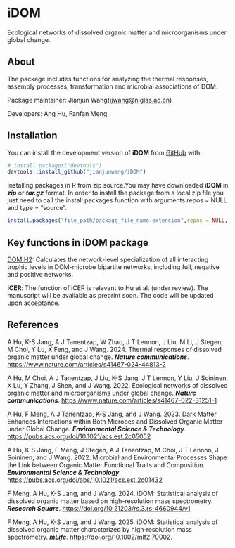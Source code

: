 
<!-- README.md is generated from README.Rmd. Please edit that file -->

# iDOM

Ecological networks of dissolved organic matter and microorganisms under
global change.

## About

The package includes functions for analyzing the thermal responses, assembly processes, transformation and microbial associations of DOM.

Package maintainer: Jianjun Wang(<jjwang@niglas.ac.cn>)

Developers: Ang Hu, Fanfan
Meng

## Installation

You can install the development version of **iDOM** from
[GitHub](https://github.com/) with:

``` r
# install.packages("devtools")
devtools::install_github("jianjunwang/iDOM")
```

Installing packages in R from zip source.You may have downloaded
**iDOM** in ***zip*** or ***tar.gz*** format. In order to install the
package from a local zip file you just need to call the install.packages
function with arguments repos = NULL and type = “source”.

``` r
install.packages("file_path/package_file_name.extension",repos = NULL, type = "source")
```

## Key functions in iDOM package

[DOM.H2](https://doi.org/10.1101/2021.08.12.456177): Calculates the
network-level specialization of all interacting trophic levels in
DOM-microbe bipartite networks, including full, negative and positive
networks.

**iCER**: The function of iCER is relevant to Hu et al. (under review). The manuscript will be available as preprint soon. The code will be updated upon acceptance.

## References

A Hu, K-S Jang, A J Tanentzap, W Zhao, J T Lennon, J Liu, M Li, J
Stegen, M Choi, Y Lu, X Feng, and J Wang. 2024. Thermal responses of
dissolved organic matter under global change. ***Nature
communications***. <https://www.nature.com/articles/s41467-024-44813-2>

A Hu, M Choi, A J Tanentzap, J Liu, K-S Jang, J T Lennon, Y Liu, J
Soininen, X Lu, Y Zhang, J Shen, and J Wang. 2022. Ecological networks
of dissolved organic matter and microorganisms under global change.
***Nature communications***.
<https://www.nature.com/articles/s41467-022-31251-1>

A Hu, F Meng, A J Tanentzap, K-S Jang, and J Wang. 2023. Dark Matter
Enhances Interactions within Both Microbes and Dissolved Organic Matter
under Global Change. ***Environmental Science & Technology***.
<https://pubs.acs.org/doi/10.1021/acs.est.2c05052>

A Hu, K-S Jang, F Meng, J Stegen, A J Tanentzap, M Choi, J T Lennon, J
Soininen, and J Wang. 2022. Microbial and Environmental Processes Shape
the Link between Organic Matter Functional Traits and Composition.
***Environmental Science & Technology***.
<https://pubs.acs.org/doi/abs/10.1021/acs.est.2c01432>

F Meng, A Hu, K-S Jang, and J Wang. 2024. iDOM: Statistical analysis of
dissolved organic matter based on high-resolution mass spectrometry.
***Research Square***. <https://doi.org/10.21203/rs.3.rs-4660944/v1>

F Meng, A Hu, K-S Jang, and J Wang. 2025. iDOM: Statistical analysis of 
dissolved organic matter characterized by high‐resolution mass spectrometry. 
***mLife***. <https://doi.org/10.1002/mlf2.70002>.

